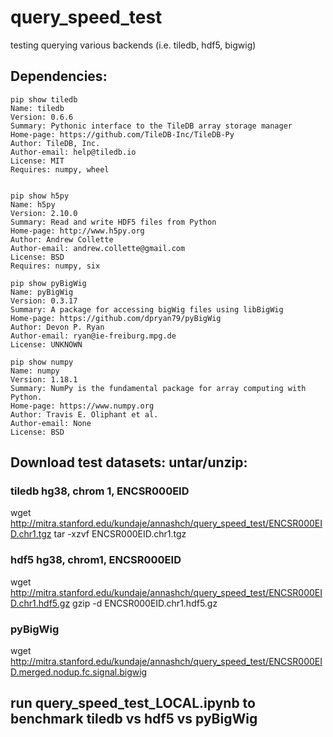 

# query_speed_test
testing querying various backends (i.e. tiledb, hdf5, bigwig) 


## Dependencies:
```
pip show tiledb 
Name: tiledb
Version: 0.6.6
Summary: Pythonic interface to the TileDB array storage manager
Home-page: https://github.com/TileDB-Inc/TileDB-Py
Author: TileDB, Inc.
Author-email: help@tiledb.io
License: MIT
Requires: numpy, wheel


pip show h5py 
Name: h5py
Version: 2.10.0
Summary: Read and write HDF5 files from Python
Home-page: http://www.h5py.org
Author: Andrew Collette
Author-email: andrew.collette@gmail.com
License: BSD
Requires: numpy, six

pip show pyBigWig
Name: pyBigWig
Version: 0.3.17
Summary: A package for accessing bigWig files using libBigWig
Home-page: https://github.com/dpryan79/pyBigWig
Author: Devon P. Ryan
Author-email: ryan@ie-freiburg.mpg.de
License: UNKNOWN

pip show numpy 
Name: numpy
Version: 1.18.1
Summary: NumPy is the fundamental package for array computing with Python.
Home-page: https://www.numpy.org
Author: Travis E. Oliphant et al.
Author-email: None
License: BSD
```
## Download test datasets: untar/unzip:
### tiledb hg38, chrom 1, ENCSR000EID
wget http://mitra.stanford.edu/kundaje/annashch/query_speed_test/ENCSR000EID.chr1.tgz
tar -xzvf ENCSR000EID.chr1.tgz

### hdf5 hg38, chrom1, ENCSR000EID
wget http://mitra.stanford.edu/kundaje/annashch/query_speed_test/ENCSR000EID.chr1.hdf5.gz
gzip -d ENCSR000EID.chr1.hdf5.gz

### pyBigWig
wget http://mitra.stanford.edu/kundaje/annashch/query_speed_test/ENCSR000EID.merged.nodup.fc.signal.bigwig

## run query_speed_test_LOCAL.ipynb to benchmark tiledb vs hdf5 vs pyBigWig
